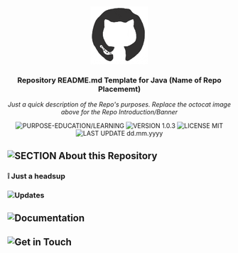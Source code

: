 <p align="center"><img src="/md_assets/octocat.gif" alt="Logo" width="130" height="130"></p>
<h3 align="center">Repository README.md Template for Java (Name of Repo Placememt)</h3>
<p align="center"><em>Just a quick description of the Repo's purposes. Replace the octocat image above for the Repo Introduction/Banner</em></p>
<p align="center">
   <img src="https://img.shields.io/badge/PURPOSE-EDUCATION/LEARNING-%2300416a?logoColor=white&labelColor=%2300416a&color=%2324292e&textColor=white" alt="PURPOSE-EDUCATION/LEARNING">
   <img src="https://img.shields.io/badge/VERSION-1.0.3-%2300416a?logoColor=white&labelColor=%2300416a&color=%2324292e&textColor=white" alt="VERSION 1.0.3">
   <img src="https://img.shields.io/badge/LICENSE-MIT-%2300416a?logoColor=white&labelColor=%2300416a&color=%2324292e&textColor=white" alt="LICENSE MIT">
   <img src="https://img.shields.io/badge/LAST%20UPDATE-dd.mm.yyyy-%2300416a?logoColor=white&labelColor=%2300416a&color=%2324292e&textColor=white" alt="LAST UPDATE dd.mm.yyyy">
</p>

## ![SECTION About this Repository](https://img.shields.io/badge/SECTION-About%20this%20Repository-%2300416a?logoColor=white&labelColor=%2300416a&color=%2324292e&textColor=white)



### :grey_exclamation: Just a headsup

### ![Updates](https://img.shields.io/badge/%3E%3E%3E--Updates-%2300416a?logoColor=white&labelColor=%2300416a&color=%2324292e&textColor=white)


## ![Documentation](https://img.shields.io/badge/%3E%3E%3E--Documentation-%2300416a?logoColor=white&labelColor=%2300416a&color=%2324292e&textColor=white)


## ![Get in Touch](https://img.shields.io/badge/%3E%3E%3E--Get%20in%20Touch-%2300416a?logoColor=white&labelColor=%2300416a&color=%2324292e&textColor=white)
